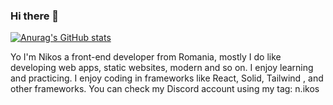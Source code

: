 ### Hi there 👋

[![Anurag's GitHub stats](https://github-readme-stats.vercel.app/apiN1kos9=anuraghazra)](https://github.com/anuraghazra/github-readme-stats)

Yo I'm Nikos a front-end developer from Romania, mostly I do like developing web apps, static websites, modern and so on. I enjoy learning and practicing. I enjoy coding in frameworks like React, Solid, Tailwind , and other frameworks. You can check my Discord account using my tag:  n.ikos
